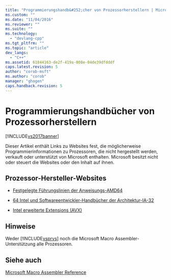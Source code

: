 ```yaml
---
title: "Programmierungshandb&#252;cher von Prozessorherstellern | Microsoft Docs"
ms.custom: ""
ms.date: "11/04/2016"
ms.reviewer: ""
ms.suite: ""
ms.technology: 
  - "devlang-cpp"
ms.tgt_pltfrm: ""
ms.topic: "article"
dev_langs: 
  - "C++"
ms.assetid: 61844163-de2f-419a-808e-04de39dfdddf
caps.latest.revision: 5
author: "corob-msft"
ms.author: "corob"
manager: "ghogen"
caps.handback.revision: 5
---
```

# Programmierungshandb&#252;cher von Prozessorherstellern
[!INCLUDE[vs2017banner](../../assembler/inline/includes/vs2017banner.md)]

Dieser Artikel enthält Links zu Websites fest, die möglicherweise Programmierinformationen zu Prozessoren, die nicht hergestellt werden, verkauft oder unterstützt von Microsoft enthalten.  Microsoft besitzt nicht oder steuert die Websites oder den Inhalt auf ihnen.  
  
## Prozessor\-Hersteller\-Websites  
  
-   [Festgelegte Führungslinien der Anweisungs\-AMD64](http://go.microsoft.com/fwlink/p/?LinkID=219796)  
  
-   [64 Intel und Softwareentwickler\-Handbücher der Architektur\-IA\-32](http://go.microsoft.com/fwlink/p/?LinkID=219798)  
  
-   [Intel erweiterte Extensions \(AVX\)](http://go.microsoft.com/fwlink/p/?LinkID=219800)  
  
## Hinweise  
 Weder [!INCLUDE[vsprvs](../../assembler/masm/includes/vsprvs_md.md)] noch die Microsoft Macro Assembler\-Unterstützung alle Prozessoren.  
  
## Siehe auch  
 [Microsoft Macro Assembler Reference](../../assembler/masm/microsoft-macro-assembler-reference.md)